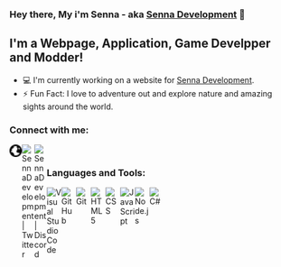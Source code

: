 ### Hey there, My i'm Senna - aka [Senna Development][website] 👋

## I'm a Webpage, Application, Game Develpper and Modder!
- 💻 I'm currently working on a website for [Senna Development][website].
- ⚡ Fun Fact: I love to adventure out and explore nature and amazing sights around the world.

### Connect with me:
[<img align="left" alt="SennaDevelopment.github.io" width="22px" src="https://raw.githubusercontent.com/iconic/open-iconic/master/svg/globe.svg"/>][website]
[<img align="left" alt="SennaDevelopment | Twitter" width="22px" src="https://cdn.jsdelivr.net/npm/simple-icons@v3/icons/twitter.svg"/>][website]
[<img align="left" alt="SennaDevelopment | Discord" width="22px" src="https://cdn.jsdelivr.net/npm/simple-icons@v3/icons/discord.svg"/>][website]

<br/>

### Languages and Tools:

<img align="left" alt="Visual Studio Code" width="26px" src="https://simpleicons.org/icons/visualstudiocode.svg"/>
<img align="left" alt="GitHub" width="26px" src="https://simpleicons.org/icons/github.svg"/>
<img align="left" alt="Git" width="26px" src="https://simpleicons.org/icons/git.svg"/>
<img align="left" alt="HTML5" width="26px" src="https://simpleicons.org/icons/html5.svg"/>
<img align="left" alt="CSS" width="26px" src="https://simpleicons.org/icons/css3.svg"/>
<img align="left" alt="JavaScript" width="26px" src="https://simpleicons.org/icons/javascript.svg"/>
<img align="left" alt="Node.js" width="26px" src="https://simpleicons.org/icons/node-dot-js.svg"/>
<img align="left" alt="C#" width="26px" src="https://simpleicons.org/icons/csharp.svg"/>

<br/>
<br/>

[website]: "https://sennadevelopment.github.io/"
[twitter]: "https://twitter.com/sennadevelop/"
[discord]: ""